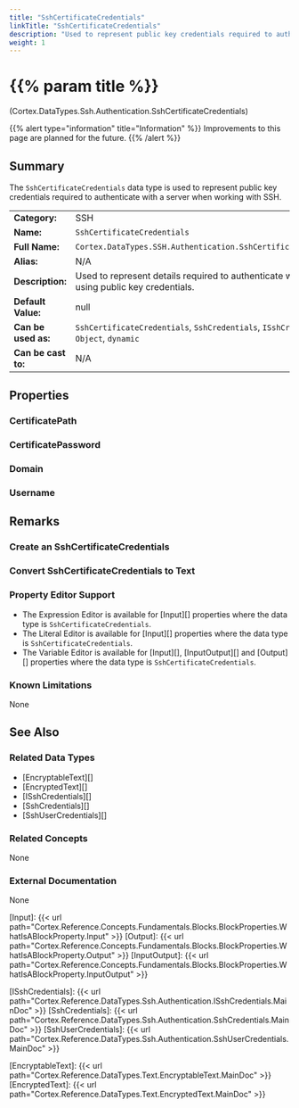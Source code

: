 ```yaml
---
title: "SshCertificateCredentials"
linkTitle: "SshCertificateCredentials"
description: "Used to represent public key credentials required to authenticate with a server."
weight: 1
---
```


# {{% param title %}}

<p class="namespace">(Cortex.DataTypes.Ssh.Authentication.SshCertificateCredentials)</p>

{{% alert type="information" title="Information" %}} Improvements to this page are planned for the future. {{% /alert %}}

## Summary

The `SshCertificateCredentials` data type is used to represent public key credentials required to authenticate with a server when working with SSH.

| | |
|-|-|
| **Category:**          | SSH                                            |
| **Name:**              | `SshCertificateCredentials`                                      |
| **Full Name:**         | `Cortex.DataTypes.SSH.Authentication.SshCertificateCredentials`         |
| **Alias:**             | N/A                                                    |
| **Description:**       | Used to represent details required to authenticate with a server, using public key credentials. |
| **Default Value:**     | null                                                   |
| **Can be used as:**    | `SshCertificateCredentials`, `SshCredentials`, `ISshCredentials`, `Object`, `dynamic`                 |
| **Can be cast to:**    | N/A                                                    |

## Properties

### CertificatePath

### CertificatePassword

### Domain

### Username

## Remarks

### Create an SshCertificateCredentials

### Convert SshCertificateCredentials to Text

### Property Editor Support

- The Expression Editor is available for [Input][] properties where the data type is `SshCertificateCredentials`.
- The Literal Editor is available for [Input][] properties where the data type is `SshCertificateCredentials`.
- The Variable Editor is available for [Input][], [InputOutput][] and [Output][] properties where the data type is `SshCertificateCredentials`.

### Known Limitations

None

## See Also

### Related Data Types

- [EncryptableText][]
- [EncryptedText][]
- [ISshCredentials][]
- [SshCredentials][]
- [SshUserCredentials][]

### Related Concepts

None

### External Documentation

None

[Input]: {{< url path="Cortex.Reference.Concepts.Fundamentals.Blocks.BlockProperties.WhatIsABlockProperty.Input" >}}
[Output]: {{< url path="Cortex.Reference.Concepts.Fundamentals.Blocks.BlockProperties.WhatIsABlockProperty.Output" >}}
[InputOutput]: {{< url path="Cortex.Reference.Concepts.Fundamentals.Blocks.BlockProperties.WhatIsABlockProperty.InputOutput" >}}

[ISshCredentials]: {{< url path="Cortex.Reference.DataTypes.Ssh.Authentication.ISshCredentials.MainDoc" >}}
[SshCredentials]: {{< url path="Cortex.Reference.DataTypes.Ssh.Authentication.SshCredentials.MainDoc" >}}
[SshUserCredentials]: {{< url path="Cortex.Reference.DataTypes.Ssh.Authentication.SshUserCredentials.MainDoc" >}}

[EncryptableText]: {{< url path="Cortex.Reference.DataTypes.Text.EncryptableText.MainDoc" >}}
[EncryptedText]: {{< url path="Cortex.Reference.DataTypes.Text.EncryptedText.MainDoc" >}}
